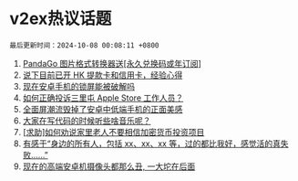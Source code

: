 # v2ex热议话题

`最后更新时间：2024-10-08 00:08:11 +0800`

1. [PandaGo 图片格式转换器送[永久兑换码或年订阅]](https://www.v2ex.com/t/1077985)
1. [说下目前已开 HK 提款卡和信用卡，经验心得](https://www.v2ex.com/t/1077971)
1. [现在安卓手机的锁屏能被破解吗](https://www.v2ex.com/t/1077976)
1. [如何正确投诉三里屯 Apple Store 工作人员？](https://www.v2ex.com/t/1077997)
1. [全面屏潮流毁掉了安卓中低端手机的正面美感](https://www.v2ex.com/t/1077954)
1. [大家在写代码的时候听些啥音乐呢？](https://www.v2ex.com/t/1077977)
1. [[求助]如何劝说家里老人不要相信加密货币投资项目](https://www.v2ex.com/t/1078052)
1. [有感于“身边的所有人，包括 xx、xx、xx 等，过的都比我好，感觉活的真失败……”](https://www.v2ex.com/t/1077981)
1. [现在的高端安卓机摄像头都那么丑, 一大坨在后面](https://www.v2ex.com/t/1078022)


